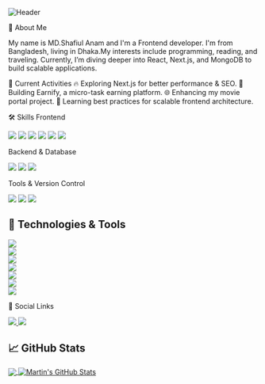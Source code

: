 <!-- More info, tips and tricks for making GitHub Profile README can be found in my article at https://towardsdatascience.com/build-a-stunning-readme-for-your-github-profile-9b80434fe5d7 -->

![Header](https://i.ibb.co/20k1CMhB/github-header-image.png "Header")



👋 About Me

My name is MD.Shafiul Anam and I'm a Frontend developer. I'm from Bangladesh, living in Dhaka.My interests include programming, reading, and traveling. Currently, I’m diving deeper into React, Next.js, and MongoDB to build scalable applications.

🚀 Current Activities
🔥 Exploring Next.js for better performance & SEO.
💼 Building Earnify, a micro-task earning platform.
🌐 Enhancing my movie portal project.
📖 Learning best practices for scalable frontend architecture.

🛠️ Skills
Frontend
<p align="left"> <img src="https://img.shields.io/badge/React-20232A?style=for-the-badge&logo=react&logoColor=61DAFB" /> <img src="https://img.shields.io/badge/Next.js-000000?style=for-the-badge&logo=nextdotjs&logoColor=white" /> <img src="https://img.shields.io/badge/JavaScript-F7DF1E?style=for-the-badge&logo=javascript&logoColor=black" /> <img src="https://img.shields.io/badge/HTML-E34F26?style=for-the-badge&logo=html5&logoColor=white" /> <img src="https://img.shields.io/badge/CSS-1572B6?style=for-the-badge&logo=css3&logoColor=white" /> <img src="https://img.shields.io/badge/TailwindCSS-38B2AC?style=for-the-badge&logo=tailwind-css&logoColor=white" /> </p>
Backend & Database
<p align="left"> <img src="https://img.shields.io/badge/Node.js-43853D?style=for-the-badge&logo=node.js&logoColor=white" /> <img src="https://img.shields.io/badge/Express.js-000000?style=for-the-badge&logo=express&logoColor=white" /> <img src="https://img.shields.io/badge/MongoDB-4EA94B?style=for-the-badge&logo=mongodb&logoColor=white" /> </p>
Tools & Version Control
<p align="left"> <img src="https://img.shields.io/badge/Git-F05032?style=for-the-badge&logo=git&logoColor=white" /> <img src="https://img.shields.io/badge/GitHub-181717?style=for-the-badge&logo=github&logoColor=white" /> <img src="https://img.shields.io/badge/VSCode-007ACC?style=for-the-badge&logo=visual-studio-code&logoColor=white" /> </p>

## 🔧 Technologies & Tools  
![](https://img.shields.io/badge/Code-React-informational?style=flat&logo=react&logoColor=white&color=2bbc8a)  
![](https://img.shields.io/badge/Code-TailwindCSS-informational?style=flat&logo=tailwindcss&logoColor=white&color=2bbc8a)  
![](https://img.shields.io/badge/Code-JavaScript-informational?style=flat&logo=javascript&logoColor=white&color=2bbc8a)  
![](https://img.shields.io/badge/Code-HTML-informational?style=flat&logo=html5&logoColor=white&color=2bbc8a)  
![](https://img.shields.io/badge/Code-CSS-informational?style=flat&logo=css3&logoColor=white&color=2bbc8a)  
![](https://img.shields.io/badge/Database-MongoDB-informational?style=flat&logo=mongodb&logoColor=white&color=2bbc8a)  
![](https://img.shields.io/badge/Backend-Express-informational?style=flat&logo=express&logoColor=white&color=2bbc8a)  

🔗 Social Links
<p align="left"> <a href="https://github.com/YOUR_GITHUB_USERNAME"> <img src="https://img.shields.io/badge/GitHub-181717?style=for-the-badge&logo=github&logoColor=white" /> </a> <a href="https://linkedin.com/in/YOUR_LINKEDIN"> <img src="https://img.shields.io/badge/LinkedIn-0077B5?style=for-the-badge&logo=linkedin&logoColor=white" /> </a> </p>



## &#x1f4c8; GitHub Stats

<a href="https://github.com/shafiul-tonoy">
  <img align="center" src="https://github-readme-stats.vercel.app/api/top-langs/?username=shafiul-tonoy&hide=java,html,tex&title_color=ffffff&text_color=c9cacc&icon_color=2bbc8a&bg_color=1d1f21&langs_count=3" />
</a>
<a href="https://github.com/shafiul-tonoy">
  <img align="center" src="https://github-readme-stats.vercel.app/api?username=shafiul-tonoy&show_icons=true&line_height=27&count_private=true&title_color=ffffff&text_color=c9cacc&icon_color=2bbc8a&bg_color=1d1f21" alt="Martin's GitHub Stats" />
</a>



<!-- links to social media icons -->

<!-- icons with padding -->

[1.1]: http://i.imgur.com/tXSoThF.png (twitter icon with padding)
[2.1]: http://i.imgur.com/0o48UoR.png (github icon with padding)

<!-- icons without padding -->

[1.2]: http://i.imgur.com/wWzX9uB.png (twitter icon without padding)
[2.2]: http://i.imgur.com/9I6NRUm.png (github icon without padding)
[3.2]: https://raw.githubusercontent.com/MartinHeinz/MartinHeinz/master/linkedin-3-16.png (LinkedIn icon without padding)


<!-- links to your social media accounts -->

[1]: https://twitter.com/Martin_Heinz_
[2]: https://github.com/MartinHeinz
[3]: https://www.linkedin.com/in/heinz-martin/


<!-- Resources -->
<!-- Icons: https://simpleicons.org/ -->
<!-- GitHub Stats: https://github.com/anuraghazra/github-readme-stats -->
<!-- Emojis: https://emojipedia.org/emoji/ -->
<!-- HTML Emojis: https://www.fileformat.info/index.htm -->
<!-- Shields: https://shields.io/ -->
<!-- Awesome GitHub Profile README: https://github.com/abhisheknaiidu/awesome-github-profile-readme -->
